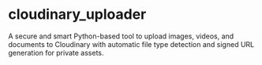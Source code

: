 # cloudinary_uploader
A secure and smart Python-based tool to upload images, videos, and documents to Cloudinary with automatic file type detection and signed URL generation for private assets.

